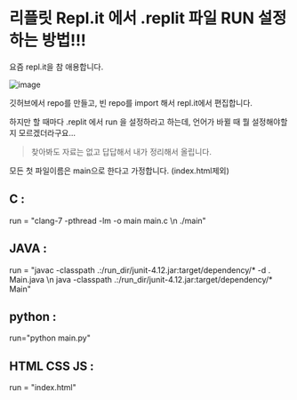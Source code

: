 # 리플릿 Repl.it 에서 .replit 파일 RUN 설정하는 방법!!!


요즘 repl.it을 참 애용합니다.

![image](https://pbs.twimg.com/profile_images/1181584215818637318/5PSC29ff_400x400.jpg)

깃허브에서 repo를 만들고,
빈 repo를 import 해서 repl.it에서 편집합니다.

하지만 할 때마다 .replit 에서 run 을 설정하라고 하는데,
언어가 바뀔 때 뭘 설정해야할 지 모르겠더라구요...


 > 찾아봐도 자료는 없고 답답해서 내가 정리해서 올립니다.

모든 첫 파일이름은 main으로 한다고 가정합니다. (index.html제외)

## C :
run = "clang-7 -pthread -lm -o main main.c \n ./main"

## JAVA :
run = "javac -classpath .:/run_dir/junit-4.12.jar:target/dependency/* -d . Main.java \n java -classpath .:/run_dir/junit-4.12.jar:target/dependency/* Main"

## python :
run="python main.py"

## HTML CSS JS :
run = "index.html"


